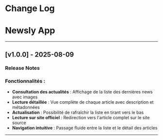 # Change Log
# Newsly App

---

## [v1.0.0] - 2025-08-09

### Release Notes

### Fonctionnalités :
- **Consultation des actualités** : Affichage de la liste des dernières news avec images
- **Lecture détaillée** : Vue complète de chaque article avec description et métadonnées
- **Actualisation** : Possibilité de rafraîchir la liste en tirant vers le bas
- **Lecture sur site officiel** : Redirection vers l'article complet sur le site source
- **Navigation intuitive** : Passage fluide entre la liste et le détail des articles

---